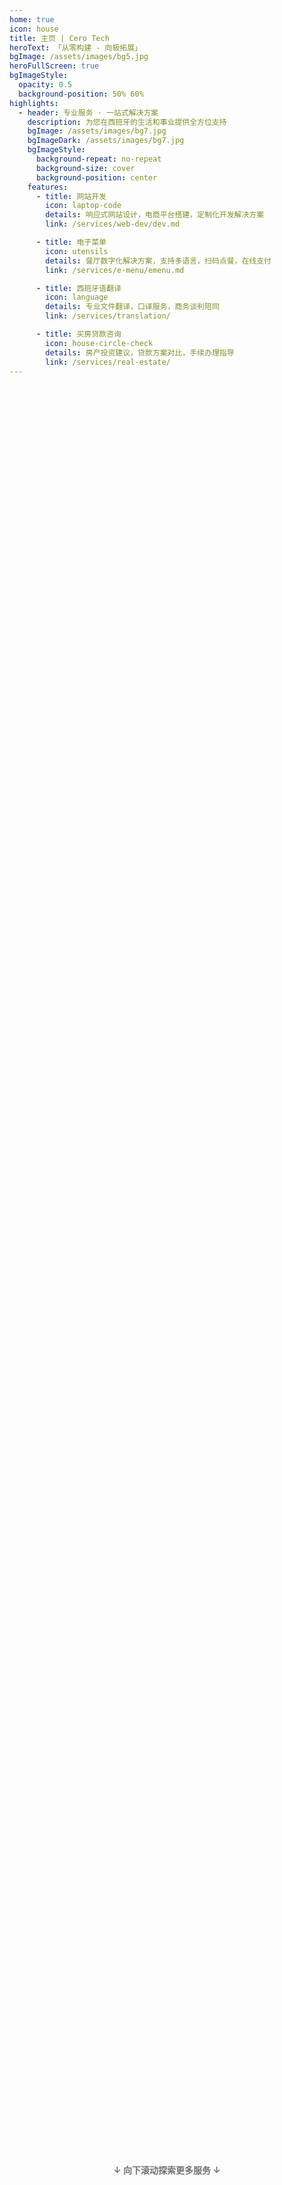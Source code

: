 ```yaml
---
home: true
icon: house
title: 主页 | Cero Tech
heroText: 「从零构建 - 向极拓展」
bgImage: /assets/images/bg5.jpg
heroFullScreen: true
bgImageStyle:
  opacity: 0.5
  background-position: 50% 60%
highlights:
  - header: 专业服务 · 一站式解决方案
    description: 为您在西班牙的生活和事业提供全方位支持
    bgImage: /assets/images/bg7.jpg
    bgImageDark: /assets/images/bg7.jpg
    bgImageStyle:
      background-repeat: no-repeat
      background-size: cover
      background-position: center
    features:
      - title: 网站开发
        icon: laptop-code
        details: 响应式网站设计，电商平台搭建，定制化开发解决方案
        link: /services/web-dev/dev.md

      - title: 电子菜单
        icon: utensils
        details: 餐厅数字化解决方案，支持多语言，扫码点餐，在线支付
        link: /services/e-menu/emenu.md

      - title: 西班牙语翻译
        icon: language
        details: 专业文件翻译，口译服务，商务谈判陪同
        link: /services/translation/

      - title: 买房贷款咨询
        icon: house-circle-check
        details: 房产投资建议，贷款方案对比，手续办理指导
        link: /services/real-estate/
---
```

<ParticleBackground />
<HeroEffects />

<div class="scroll-hint">
  <p>↓ 向下滚动探索更多服务 ↓</p>
</div>

<style>
.vp-hero-info-wrapper .vp-hero-title {
  font-size: 1.9rem;
  font-weight: bold;
}
.scroll-hint {
  position: fixed;
  bottom: 450px;
  left: 0;
  right: 0;
  text-align: center;
  color: var(--theme-color);
  font-weight: bold;
  animation: pulse 2s infinite;
  z-index: 10;
}

@media (max-width: 768px) {
  .scroll-hint {
    bottom: 850px;
    font-size: 0.9rem;
  }
}

@keyframes pulse {
  0% {
    opacity: 0.6;
  }
  50% {
    opacity: 1;
  }
  100% {
    opacity: 0.6;
  }
}
</style>